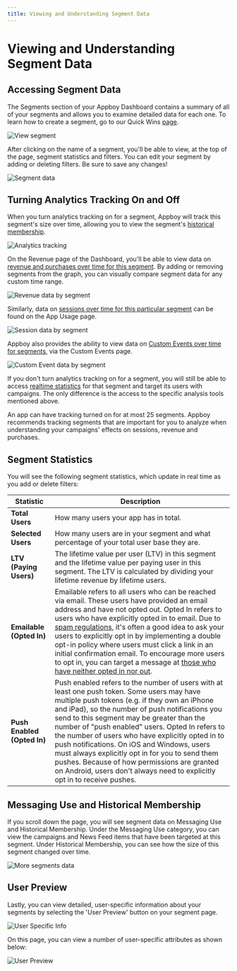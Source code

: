 ```yaml
---
title: Viewing and Understanding Segment Data
---
```

# Viewing and Understanding Segment Data

## Accessing Segment Data

The Segments section of your Appboy Dashboard contains a summary of all of your segments and allows you to examine detailed data for each one. To learn how to create a segment, go to our Quick Wins [page][3].

![View segment][1]

After clicking on the name of a segment, you'll be able to view, at the top of the page, segment statistics and filters. You can edit your segment by adding or deleting filters. Be sure to save any changes!

![Segment data][2]

## Turning Analytics Tracking On and Off

When you turn analytics tracking on for a segment, Appboy will track this segment's size over time, allowing you to view the segment's [historical membership][12].

![Analytics tracking][16]

On the Revenue page of the Dashboard, you'll be able to view data on [revenue and purchases over time for this segment][14]. By adding or removing segments from the graph, you can visually compare segment data for any custom time range.

![Revenue data by segment][17]

Similarly, data on [sessions over time for this particular segment][13] can be found on the App Usage page.

![Session data by segment][18]

Appboy also provides the ability to view data on [Custom Events over time for segments][20], via the Custom Events page.

![Custom Event data by segment][19]

If you don't turn analytics tracking on for a segment, you will still be able to access [realtime statistics][11] for that segment and target its users with campaigns. The only difference is the access to the specific analysis tools mentioned above.

An app can have tracking turned on for at most 25 segments. Appboy recommends tracking segments that are important for you to analyze when understanding your campaigns' effects on sessions, revenue and purchases.

## Segment Statistics

You will see the following segment statistics, which update in real time as you add or delete filters:

| Statistic | Description |
| --------- | --- |
| **Total Users** | How many users your app has in total. |
| **Selected Users** | How many users are in your segment and what percentage of your total user base they are. |
| **LTV (Paying Users)** | The lifetime value per user (LTV) in this segment and the lifetime value per paying user in this segment. The LTV is calculated by dividing your lifetime revenue by lifetime users. |
| **Emailable (Opted In)** | Emailable refers to all users who can be reached via email. These users have provided an email address and have not opted out. Opted In refers to users who have explicitly opted in to email. Due to [spam regulations][6], it's often a good idea to ask your users to explicitly opt in by implementing a double opt-in policy where users must click a link in an initial confirmation email. To encourage more users to opt in, you can target a message at [those who have neither opted in nor out][5]. |
| **Push Enabled (Opted In)** | Push enabled refers to the number of users with at least one push token. Some users may have multiple push tokens (e.g. if they own an iPhone and iPad), so the number of push notifications you send to this segment may be greater than the number of "push enabled" users. Opted In refers to the number of users who have explicitly opted in to push notifications. On iOS and Windows, users must always explicitly opt in for you to send them pushes. Because of how permissions are granted on Android, users don't always need to explicitly opt in to receive pushes. |

## Messaging Use and Historical Membership

If you scroll down the page, you will see segment data on Messaging Use and Historical Membership. Under the Messaging Use category, you can view the campaigns and News Feed items that have been targeted at this segment. Under Historical Membership, you can see how the size of this segment changed over time.

![More segments data][4]

## User Preview

Lastly, you can view detailed, user-specific information about your segments by selecting the 'User Preview' button on your segment page.

![User Specific Info][7]

On this page, you can view a number of user-specific attributes as shown below:

![User Preview][8]

[1]: /assets/img/Segment_view.png
[2]: /assets/img/Segments_data_top.png
[3]: /Quick_Wins/Creating_a_Segment
[4]: /assets/img/Segments_data_bottom.png
[5]: /Deep_Dives/Managing_User_Subscriptions#segmenting-by-user-subscriptions
[6]: /Best_Practices/Spam_Regulations
[7]: /assets/img/user_specific_info.png
[8]: /assets/img/user_preview_shot.png
[11]: #segment-statistics
[12]: #messaging-use-and-historical-membership
[13]: /Deep_Dives/Exporting_Dashboard_Data#usage
[14]: /Deep_Dives/Exporting_Dashboard_Data#revenue
[16]: /assets/img/analytics_tracking.png
[17]: /assets/img/segment_analytics_revenue.png
[18]: /assets/img/segment_analytics_sessions.png
[19]: /assets/img/segment_analytics_custom_events.png
[20]: /Deep_Dives/Exporting_Dashboard_Data#events
